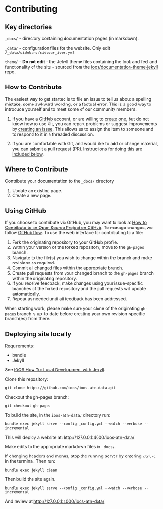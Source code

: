 # Contributing

## Key directories
`_docs/` - directory containing documentation pages (in markdown). 

`_data/` - configuration files for the website. Only edit `/_data/sidebars/sidebar_ioos.yml`

`theme/` - **Do not edit** - the Jekyll theme files containing the look and feel and functionality of the site - sourced from the 
[ioos/documentation-theme-jekyll](https://github.com/ioos/documentation-theme-jekyll) repo.

## How to Contribute
The easiest way to get started is to file an issue to tell us about a spelling mistake, some awkward wording,
or a factual error. This is a good way to introduce yourself and to meet some of our community members.

1. If you have a [GitHub][github] account, or are willing to [create one][github-join], but do not know how to use Git,
you can report problems or suggest improvements by [creating an issue][issues]. This allows us to assign the item 
to someone and to respond to it in a threaded discussion.

2. If you are comfortable with Git, and would like to add or change material, you can submit a pull request (PR).
Instructions for doing this are [included below](#using-github).

## Where to Contribute
Contribute your documentation to the `_docs/` directory.

1. Update an existing page.
2. Create a new page.

## Using GitHub

If you choose to contribute via GitHub, you may want to look at [How to Contribute to an Open Source Project on 
GitHub][how-contribute]. To manage changes, we follow [GitHub flow][github-flow]. To use the web interface for 
contributing to a file:

1. Fork the originating repository to your GitHub profile.
2. Within your version of the forked repository, move to the `gh-pages` branch.
3. Navigate to the file(s) you wish to change within the branch and make revisions as required.
4. Commit all changed files within the appropriate branch.
5. Create pull requests from your changed branch to the `gh-pages` branch within the originating 
repository.
6. If you receive feedback, make changes using your issue-specific branches of the forked repository and the pull 
requests will update automatically.
7. Repeat as needed until all feedback has been addressed.

When starting work, please make sure your clone of the originating `gh-pages` branch is up-to-date before creating your own 
revision-specific branch(es) from there.

[github]: https://github.com
[github-flow]: https://guides.github.com/introduction/flow/
[github-join]: https://github.com/join
[how-contribute]: https://app.egghead.io/playlists/how-to-contribute-to-an-open-source-project-on-github
[issues]: https://guides.github.com/features/issues/

## Deploying site locally
Requirements:
* bundle
* Jekyll

See [IOOS How To: Local Development with Jekyll](https://ioos.github.io/ioos-documentation-jekyll-skeleton/howto.html#local-development-with-jekyll).

Clone this repository:
```commandline
git clone https://github.com/ioos/ioos-atn-data.git
```
Checkout the gh-pages branch:
```commandline
git checkout gh-pages
```
To build the site, in the `ioos-atn-data/` directory run:
```commandline
bundle exec jekyll serve --config _config.yml --watch --verbose --incremental
```
This will deploy a website at: http://127.0.0.1:4000/ioos-atn-data/

Make edits to the appropriate markdown files in `_docs/`. 

If changing headers and menus, stop the running server by entering `ctrl-c` in the terminal. Then run:
```commandline
bundle exec jekyll clean
```
Then build the site again.
```commandline
bundle exec jekyll serve --config _config.yml --watch --verbose --incremental
```
And review at http://127.0.0.1:4000/ioos-atn-data/